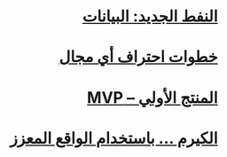 <div dir="auto">

  <h1>
    <a href="/blog/blog-01">النفط الجديد: البيانات</a>
  </h1>
  
  
  <h1>
    <a href="/blog/blog-02">خطوات احتراف أي مجال</a>
  </h1>
  
  
  <h1>
    <a href="/blog/blog-03">المنتج الأولي – MVP</a>
  </h1>
  
  
  
  <h1>
    <a href="/blog/blog-04">الكيرم … باستخدام الواقع المعزز</a>
  </h1>
</div>

